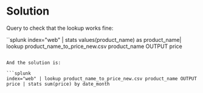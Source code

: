 # Solution

Query to check that the lookup works fine:

``splunk
index="web" | stats values(product_name) as product_name| lookup product_name_to_price_new.csv product_name OUTPUT price
```

And the solution is:

```splunk
index="web" | lookup product_name_to_price_new.csv product_name OUTPUT price | stats sum(price) by date_month
```
